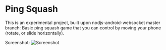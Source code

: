 # Ping Squash

This is an experimental project, built upon nodjs-android-websocket master branch: Basic ping squash game that you can control 
by moving your phone (rotate, or slide horizontally).

Screenshot:
![Screenshot](https://raw.githubusercontent.com/akos-sereg/nodejs-android-websocket/ping-squash/web/screenshot.png "Screenshot")

